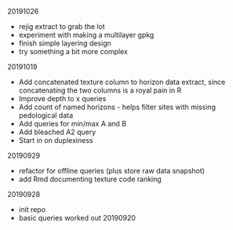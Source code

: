 20191026

  * rejig extract to grab the lot
  * experiment with making a multilayer gpkg
  * finish simple layering design
  * try something a bit more complex

20191019

  * Add concatenated texture column to horizon data extract, since concatenating
    the two columns is a royal pain in R
  * Improve depth to x queries
  * Add count of named horizons - helps filter sites with missing pedological data
  * Add queries for min/max A and B
  * Add bleached A2 query
  * Start in on duplexiness 

20190929

  * refactor for offline queries (plus store raw data snapshot)
  * add Rmd documenting texture code ranking

20190928

  * init repo
  * basic queries worked out 20190920
  
